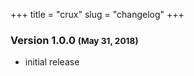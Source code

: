 +++
title = "crux"
slug = "changelog"
+++
### Version 1.0.0 <small>(May 31, 2018)</small>

- initial release